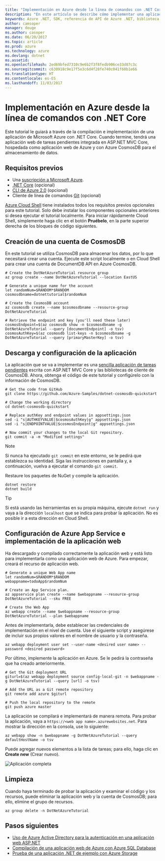 ```yaml
---
title: "Implementación en Azure desde la línea de comandos con .NET Core"
description: "En este artículo se describe cómo implementar una aplicación de ASP.NET Core en Azure App Service mediante herramientas de la línea de comandos."
keywords: Azure .NET, SDK, referencia de API de Azure .NET, biblioteca de clases de Azure .NET
author: camsoper
manager: douge
ms.author: casoper
ms.date: 06/20/2017
ms.topic: article
ms.prod: azure
ms.technology: azure
ms.devlang: dotnet
ms.assetid: 
ms.openlocfilehash: 2ed69bfed7310c9e6b2f3f8fedb906ce33d87c3c
ms.sourcegitcommit: c630918c9e17f5e3c6d4f28fe740c041f60b1e66
ms.translationtype: HT
ms.contentlocale: es-ES
ms.lasthandoff: 11/03/2017
---
```

# <a name="deploy-to-azure-from-the-command-line-with-net-core"></a>Implementación en Azure desde la línea de comandos con .NET Core

Este tutorial le guiará a través de la compilación e implementación de una aplicación de Microsoft Azure con .NET Core.  Cuando termine, tendrá una aplicación web de tareas pendientes integrada en ASP.NET MVC Core, hospedada como aplicación web de Azure y con Azure CosmosDB para el almacenamiento de datos.

## <a name="prerequisites"></a>Requisitos previos

* Una [suscripción a Microsoft Azure](https://azure.microsoft.com/free/).
* [.NET Core](https://www.microsoft.com/net/download/core) (opcional)
* [CLI de Azure 2.0](/cli/azure/install-az-cli2) (opcional)
* Cliente de línea de comandos [Git](https://www.git-scm.com/) (opcional)

[Azure Cloud Shell](/azure/cloud-shell/) tiene instalados todos los requisitos previos opcionales para este tutorial.  Solo debe instalar los componentes opcionales anteriores si desea ejecutar el tutorial localmente.  Para iniciar rápidamente Cloud Shell, simplemente haga clic en el botón **Pruébelo**, en la parte superior derecha de los bloques de código siguientes.

## <a name="create-a-cosmosdb-account"></a>Creación de una cuenta de CosmosDB

En este tutorial se utiliza CosmosDB para almacenar los datos, por lo que necesitará crear una cuenta.  Ejecute este script localmente o en Cloud Shell para crear una cuenta de DocumentDB API en Azure CosmosDB.

```azurecli-interactive
# Create the DotNetAzureTutorial resource group
az group create --name DotNetAzureTutorial --location EastUS

# Generate a unique name for the account
let randomNum=$RANDOM*$RANDOM
cosmosdbname=dotnettutorial$randomNum

# Create the CosmosDB account
az cosmosdb create --name $cosmosdbname --resource-group DotNetAzureTutorial

# Retrieve the endpoint and key (you'll need these later)
cosmosEndpoint=$(az cosmosdb show -n $cosmosdbname -g DotNetAzureTutorial --query [documentEndpoint] -o tsv)
cosmosAuthKey=$(az cosmosdb list-keys -n $cosmosdbname -g DotNetAzureTutorial --query [primaryMasterKey] -o tsv)

```

## <a name="download-and-configure-the-application"></a>Descarga y configuración de la aplicación

La aplicación que se va a implementar es una [sencilla aplicación de tareas pendientes](https://github.com/Azure-Samples/dotnet-cosmosdb-quickstart/) escrita con ASP.NET MVC Core y las bibliotecas de cliente de CosmosDB.  Ahora, obtenga el código de este tutorial y configúrelo con la información de CosmosDB.

```azurecli-interactive
# Get the code from GitHub
git clone https://github.com/Azure-Samples/dotnet-cosmosdb-quickstart

# Change the working directory
cd dotnet-cosmosdb-quickstart

# Replace authKey and endpoint values in appsettings.json
sed -i "s|AUTHKEYVALUE|$cosmosAuthKey|g" appsettings.json
sed -i "s|ENDPOINTVALUE|$cosmosEndpoint|g" appsettings.json

# Now commit your changes to the local Git repository.
git commit -a -m "Modified settings"

```

> [!NOTE]
> Si nunca ha ejecutado `git commit` en este entorno, se le pedirá que establezca su identidad. Siga las instrucciones en pantalla y, a continuación, vuelva a ejecutar el comando `git commit`.

Restaure los paquetes de NuGet y compile la aplicación.

```azurecli-interactive
dotnet restore
dotnet build
```

> [!TIP]
> Si está usando las herramientas en su propia máquina, ejecute `dotnet run` y vaya a la dirección `localhost` que se indica para probar la aplicación.  No es posible ir a esta dirección en Cloud Shell.  

## <a name="configure-azure-app-service-and-deploy-the-web-app"></a>Configuración de Azure App Service e implementación de la aplicación web

Ha descargado y compilado correctamente la aplicación web y está listo para implementarla como una aplicación web de Azure.  Para empezar, creará el recurso de aplicación web.

```azurecli-interactive
# Generate a unique Web App name
let randomNum=$RANDOM*$RANDOM
webappname=todoApp$randomNum

# Create an App Service plan.
az appservice plan create --name $webappname --resource-group DotNetAzureTutorial --sku FREE

# Create the Web App
az webapp create --name $webappname --resource-group DotNetAzureTutorial --plan $webappname

```

Antes de implementarla, debe establecer las credenciales de implementación en el nivel de cuenta.  Use el siguiente script y asegúrese de incluir sus propios valores en el nombre de usuario y la contraseña.

```azurecli-interactive
az webapp deployment user set --user-name <desired user name> --password <desired password>
```

Por último, implemente la aplicación en Azure.  Se le pedirá la contraseña que ha creado anteriormente.

```azurecli-interactive
# Get the Git deployment URL
giturl=$(az webapp deployment source config-local-git -n $webappname -g DotNetAzureTutorial --query [url] -o tsv)

# Add the URL as a Git remote repository
git remote add azure $giturl

# Push the local repository to the remote
git push azure master
```

La aplicación se compilará e implementará de manera remota.  Para probar la aplicación, vaya a `https://<web app name>.azurewebsites.net`.  Para mostrar la dirección en la consola, use lo siguiente:

```azurecli-interactive
az webapp show -n $webappname -g DotNetAzureTutorial --query defaultHostName -o tsv
```

Puede agregar nuevos elementos a la lista de tareas; para ello, haga clic en **Create new** (Crear nuevo).

![Aplicación completa](./media/dotnet-quickstart/todo.png)

## <a name="clean-up"></a>Limpieza

Cuando haya terminado de probar la aplicación y examinar el código y los recursos, puede eliminar la aplicación web y la cuenta de CosmosDB; para ello, elimine el grupo de recursos.

```azurecli-interactive
az group delete -n DotNetAzureTutorial
```

## <a name="next-steps"></a>Pasos siguientes

* [Uso de Azure Active Directory para la autenticación en una aplicación web ASP.NET](/azure/active-directory/develop/active-directory-devquickstarts-webapp-dotnet)
* [Compilación de una aplicación web de Azure con Azure SQL Database](/azure/app-service-web/web-sites-dotnet-get-started)
* [Prueba de una aplicación .NET de ejemplo con Azure Storage](/azure/storage/storage-samples-dotnet)



